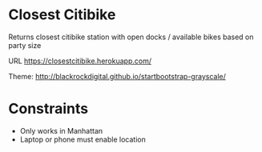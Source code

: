 # Closest Citibike
Returns closest citibike station with open docks / available bikes based on party size

URL https://closestcitibike.herokuapp.com/

Theme: http://blackrockdigital.github.io/startbootstrap-grayscale/

# Constraints
 * Only works in Manhattan
 * Laptop or phone must enable location
